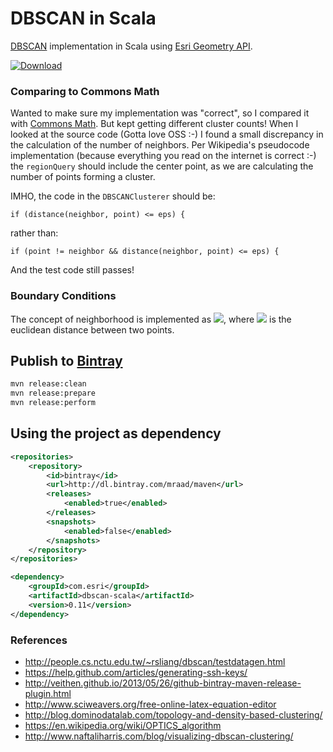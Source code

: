 # DBSCAN in Scala

[DBSCAN](https://en.wikipedia.org/wiki/DBSCAN) implementation in Scala using [Esri Geometry API](https://github.com/Esri/geometry-api-java).

[![Download](https://api.bintray.com/packages/mraad/maven/dbscan-scala/images/download.svg)](https://bintray.com/mraad/maven/dbscan-scala/_latestVersion)

### Comparing to Commons Math

Wanted to make sure my implementation was "correct", so I compared it with [Commons Math](https://commons.apache.org/proper/commons-math/).
But kept getting different cluster counts! When I looked at the source code (Gotta love OSS :-) I found a small discrepancy in the calculation of the number of neighbors.
Per Wikipedia's pseudocode implementation (because everything you read on the internet is correct :-) the `regionQuery` should include the center point, as we are calculating the number of points forming a cluster.

IMHO, the code in the `DBSCANClusterer` should be:

```
if (distance(neighbor, point) <= eps) {
```

rather than:

```
if (point != neighbor && distance(neighbor, point) <= eps) {
```

And the test code still passes!

### Boundary Conditions

The concept of neighborhood is implemented as ![](media/eqn_1.png), where ![](media/eqn_2.png) is the euclidean distance between two points.

## Publish to [Bintray](https://bintray.com/mraad/maven/dbscan-scala/view)

```bash
mvn release:clean
mvn release:prepare
mvn release:perform
```

## Using the project as dependency

```xml
<repositories>
    <repository>
        <id>bintray</id>
        <url>http://dl.bintray.com/mraad/maven</url>
        <releases>
            <enabled>true</enabled>
        </releases>
        <snapshots>
            <enabled>false</enabled>
        </snapshots>
    </repository>
</repositories>
```

```xml
<dependency>
    <groupId>com.esri</groupId>
    <artifactId>dbscan-scala</artifactId>
    <version>0.11</version>
</dependency>
```

### References

* <http://people.cs.nctu.edu.tw/~rsliang/dbscan/testdatagen.html>
* <https://help.github.com/articles/generating-ssh-keys/>
* <http://veithen.github.io/2013/05/26/github-bintray-maven-release-plugin.html>
* <http://www.sciweavers.org/free-online-latex-equation-editor>
* <http://blog.dominodatalab.com/topology-and-density-based-clustering/>
* <https://en.wikipedia.org/wiki/OPTICS_algorithm>
* <http://www.naftaliharris.com/blog/visualizing-dbscan-clustering/>
